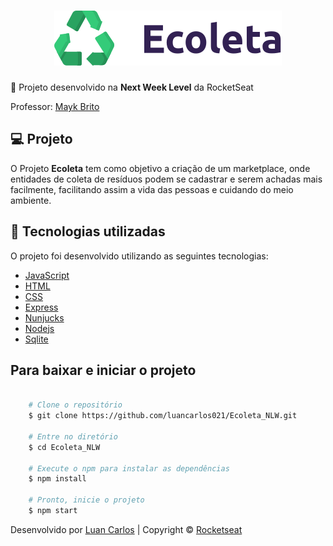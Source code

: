 <h1 align="center">
    <img src="public/assets/logo.svg">
</h1>

:rocket: Projeto desenvolvido na **Next Week Level** da RocketSeat

Professor: [Mayk Brito](https://github.com/maykbrito)


## :computer: Projeto

O Projeto **Ecoleta** tem como objetivo a criação de um marketplace, onde entidades de coleta de resíduos podem se cadastrar e serem achadas mais facilmente, facilitando assim a vida das pessoas e cuidando do meio ambiente.

## :rocket: Tecnologias utilizadas

O projeto foi desenvolvido utilizando as seguintes tecnologias:

- [JavaScript](https://www.javascript.com/)
- [HTML](https://developer.mozilla.org/pt-BR/docs/Web/HTML)
- [CSS](https://developer.mozilla.org/pt-BR/docs/Web/CSS)
- [Express](https://expressjs.com/pt-br/)
- [Nunjucks](https://mozilla.github.io/nunjucks/)
- [Nodejs](https://nodejs.org/en/)
- [Sqlite](https://www.sqlite.org/index.html)

## Para baixar e iniciar o projeto

```bash

    # Clone o repositório
    $ git clone https://github.com/luancarlos021/Ecoleta_NLW.git

    # Entre no diretório
    $ cd Ecoleta_NLW

    # Execute o npm para instalar as dependências
    $ npm install
    
    # Pronto, inicie o projeto
    $ npm start
```

Desenvolvido por [Luan Carlos](https://linkedin.com/in/luan-carlos) | Copyright © [Rocketseat](https://rocketseat.com.br/)